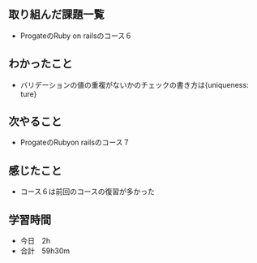 ## 取り組んだ課題一覧
- ProgateのRuby on railsのコース６
## わかったこと
- バリデーションの値の重複がないかのチェックの書き方は{uniqueness: ture}
## 次やること
- ProgateのRubyon railsのコース７
## 感じたこと
- コース６は前回のコースの復習が多かった
## 学習時間
- 今日　2h
- 合計　59h30m
